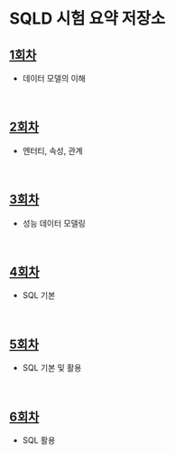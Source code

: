 # SQLD 시험 요약 저장소

## [1회차](sqld_01.md)
- 데이터 모델의 이해

<br>

## [2회차](sqld_02.md)
- 엔터티, 속성, 관계

<br>

## [3회차](sqld_03.md)
- 성능 데이터 모델링

<br>

## [4회차](sqld_04.md)
- SQL 기본

<br>

## [5회차](sqld_05.md)
- SQL 기본 및 활용

<br>

## [6회차](sqld_06.md)
- SQL 활용

<br>
